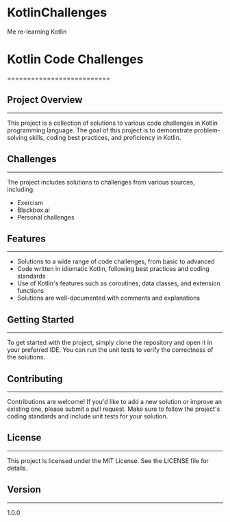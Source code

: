# KotlinChallenges
Me re-learning Kotlin

# Kotlin Code Challenges
==========================

## Project Overview
-------------------

This project is a collection of solutions to various code challenges in Kotlin programming language. The goal of this project is to demonstrate problem-solving skills, coding best practices, and proficiency in Kotlin.

## Challenges
--------------

The project includes solutions to challenges from various sources, including:

* Exercism
* Blackbox.ai
* Personal challenges 

## Features
------------

* Solutions to a wide range of code challenges, from basic to advanced
* Code written in idiomatic Kotlin, following best practices and coding standards
* Use of Kotlin's features such as coroutines, data classes, and extension functions
* Solutions are well-documented with comments and explanations

## Getting Started
-------------------

To get started with the project, simply clone the repository and open it in your preferred IDE. You can run the unit tests to verify the correctness of the solutions.

## Contributing
--------------

Contributions are welcome! If you'd like to add a new solution or improve an existing one, please submit a pull request. Make sure to follow the project's coding standards and include unit tests for your solution.

## License
------------

This project is licensed under the MIT License. See the LICENSE file for details.


## Version
------------

1.0.0
